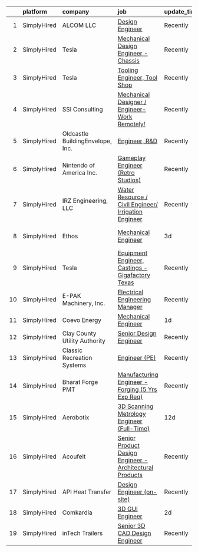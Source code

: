 

|    | platform    | company                          | job                                                                                                                                                             | update_time   | location                       |
|---:|:------------|:---------------------------------|:----------------------------------------------------------------------------------------------------------------------------------------------------------------|:--------------|:-------------------------------|
|  1 | SimplyHired | ALCOM LLC                        | [Design Engineer](https://www.simplyhired.com/job/HnTxZgZd5khQvxCTycGe8Jf0xM7RlCrhdwAjisi2DyvD02RrZ-6tMQ?q=3d+engineer)                                         | Recently      | Winslow, ME                    |
|  2 | SimplyHired | Tesla                            | [Mechanical Design Engineer - Chassis](https://www.simplyhired.com/job/NlK-tlidk_VomAPfCoGWNfxPHuNMQIbcCEY3Li_YiD7UbNMvOx8OCw?q=3d+engineer)                    | Recently      | Austin, TX +1 location         |
|  3 | SimplyHired | Tesla                            | [Tooling Engineer, Tool Shop](https://www.simplyhired.com/job/gzL3wdTTkOJ906DsQiqygpkRdl3ff0X1KHBp0fAXbe4eJL9GbYJXoA?q=3d+engineer)                             | Recently      | Austin, TX                     |
|  4 | SimplyHired | SSI Consulting                   | [Mechanical Designer / Engineer-Work Remotely!](https://www.simplyhired.com/job/iHG4oIWcmonvC9sEyOMxT0CMC5ZpSyiVcFXo_DG2zvRulH1oWTJ5BQ?q=3d+engineer)           | Recently      | Remote                         |
|  5 | SimplyHired | Oldcastle BuildingEnvelope, Inc. | [Engineer, R&D](https://www.simplyhired.com/job/_WglUpE8SthNPPWx-eB5zsUZNCM_zyVkJFrg70BjDNI888PWAFdQ6A?q=3d+engineer)                                           | Recently      | Terrell, TX                    |
|  6 | SimplyHired | Nintendo of America Inc.         | [Gameplay Engineer (Retro Studios)](https://www.simplyhired.com/job/RXxzIoAeaDRV6ton4wJCw_2l-kYNgcb9FBFGNd4x_0QzHQ5r7p7RFA?q=3d+engineer)                       | Recently      | Austin, TX                     |
|  7 | SimplyHired | IRZ Engineering, LLC             | [Water Resource / Civil Engineer/ Irrigation Engineer](https://www.simplyhired.com/job/FcTuS3m3GeTmUQTwq2lFy9_Vv5X2twVeAoUzMK0vlHkC9yfBzQs4sQ?q=3d+engineer)    | Recently      | Hermiston, OR                  |
|  8 | SimplyHired | Ethos                            | [Mechanical Engineer](https://www.simplyhired.com/job/991zB2NINDUB0HR7t1qmUCGjZMc1qHLznCy_qlB315C-6kjTXUcnIQ?q=3d+engineer)                                     | 3d            | Jefferson City, TN +1 location |
|  9 | SimplyHired | Tesla                            | [Equipment Engineer, Castings - Gigafactory Texas](https://www.simplyhired.com/job/FmdWEpkTBZgGOhFgDVrPXO2XzofnL336KXzpKJOtY23ar1lt9BrfTQ?q=3d+engineer)        | Recently      | Austin, TX                     |
| 10 | SimplyHired | E-PAK Machinery, Inc.            | [Electrical Engineering Manager](https://www.simplyhired.com/job/SQnzSPxEnCmiE_dyS7Xie4nrvKO1_9VI5nANnykFaDY-48CU3H3_qg?q=3d+engineer)                          | Recently      | La Porte, IN                   |
| 11 | SimplyHired | Coevo Energy                     | [Mechanical Engineer](https://www.simplyhired.com/job/YX6JOmsvwPUtwP5DOtRptdltcI7GhOj7WIt8MjnvaVl9zjAXkcz_gw?q=3d+engineer)                                     | 1d            | Remote                         |
| 12 | SimplyHired | Clay County Utility Authority    | [Senior Design Engineer](https://www.simplyhired.com/job/ZxuGfO5EKkN5fm9D2AyzRGjsKYOcA7pHhE_6WTyQcx8WER_CAZU1Iw?q=3d+engineer)                                  | Recently      | Middleburg, FL                 |
| 13 | SimplyHired | Classic Recreation Systems       | [Engineer (PE)](https://www.simplyhired.com/job/ecu4eLoGx9Qk_N7XJZ7m02vmWWLk0RKcVlgga3K_3ivi19E4iaS8jA?q=3d+engineer)                                           | Recently      | Prescott Valley, AZ            |
| 14 | SimplyHired | Bharat Forge PMT                 | [Manufacturing Engineer - Forging (5 Yrs Exp Req)](https://www.simplyhired.com/job/siq4lefIes52CJZvjwDqsL4T_YLA1Zelyy7u1qeQ-T_XsgHlZsCaVQ?q=3d+engineer)        | Recently      | Surgoinsville, TN              |
| 15 | SimplyHired | Aerobotix                        | [3D Scanning Metrology Engineer (Full-Time)](https://www.simplyhired.com/job/Iwd3F_Eje--m-nI2QDIi86toPpKyK64GnpniZgSFcNPFx7rYcnpkCQ?q=3d+engineer)              | 12d           | Huntsville, AL                 |
| 16 | SimplyHired | Acoufelt                         | [Senior Product Design Engineer - Architectural Products](https://www.simplyhired.com/job/MJMDWdP5F2rjs2YymdAnYArg3v8NbOz_5r42ygULNylypILxN6cLqA?q=3d+engineer) | Recently      | Clawson, MI                    |
| 17 | SimplyHired | API Heat Transfer                | [Design Engineer (on-site)](https://www.simplyhired.com/job/pypsSzYYRQImOr6llQit1i-sd6cE-zpyehsdhCANOIhRS35e_56rpg?q=3d+engineer)                               | Recently      | Franklin, WI                   |
| 18 | SimplyHired | Comkardia                        | [3D GUI Engineer](https://www.simplyhired.com/job/Hgfx0WbKs7flmlCFI-9NjOFFb42d0sn9EYmt9eceXDL-WVNDM6gSKQ?q=3d+engineer)                                         | 2d            | Remote                         |
| 19 | SimplyHired | inTech Trailers                  | [Senior 3D CAD Design Engineer](https://www.simplyhired.com/job/8zfynh7Vy-CJjq7bfQJjaSJ7Zuw2YT6sTLZxz3ru0VZq1yYwwcQeug?q=3d+engineer)                           | Recently      | Nappanee, IN                   |